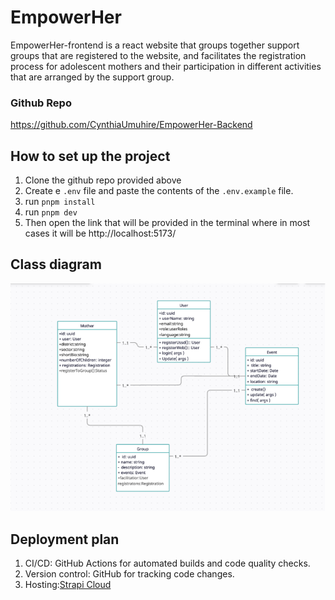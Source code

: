 # EmpowerHer
EmpowerHer-frontend is a react website that groups together support groups that are registered to the website, and facilitates the registration process for adolescent mothers and their participation in different activities that are arranged by the support group. 

### Github Repo
https://github.com/CynthiaUmuhire/EmpowerHer-Backend
## How to set up the project
1. Clone the github repo provided above
2. Create e `.env` file and paste the contents of the `.env.example` file.
3. run `pnpm install`
4. run `pnpm dev`
5. Then open the link that will be provided in the terminal where in most cases it will be 
 http://localhost:5173/


## Class diagram
![alt text](image.png)

## Deployment plan 
1. CI/CD: GitHub Actions for automated builds and code quality checks.
2.	Version control: GitHub for tracking code changes.
3.	Hosting:[Strapi Cloud](https://cloud.strapi.io)


